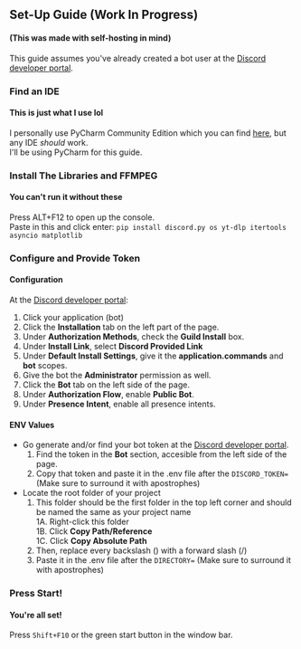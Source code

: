 ## Set-Up Guide (Work In Progress)
#### (This was made with self-hosting in mind)
This guide assumes you've already created a bot user at the [Discord developer portal](https://discord.com/developers/applications).

### Find an IDE
#### This is just what I use lol
I personally use PyCharm Community Edition which you can find [here](https://www.jetbrains.com/pycharm/download), but any IDE *should* work.  
I'll be using PyCharm for this guide.

### Install The Libraries and FFMPEG
#### You can't run it without these
Press ALT+F12 to open up the console.  
Paste in this and click enter:
``pip install discord.py os yt-dlp itertools asyncio matplotlib``

### Configure and Provide Token
#### Configuration
At the [Discord developer portal](https://discord.com/developers/applications):  
1. Click your application (bot)  
2. Click the **Installation** tab on the left part of the page.  
3. Under **Authorization Methods**, check the **Guild Install** box.  
4. Under **Install Link**, select **Discord Provided Link**  
5. Under **Default Install Settings**, give it the **application.commands** and **bot** scopes.  
6. Give the bot the **Administrator** permission as well.  
7. Click the **Bot** tab on the left side of the page.  
8. Under **Authorization Flow**, enable **Public Bot**.  
9. Under **Presence Intent**, enable all presence intents.
  
#### ENV Values
* Go generate and/or find your bot token at the [Discord developer portal](https://discord.com/developers/applications).  
  1. Find the token in the **Bot** section, accesible from the left side of the page.  
  2. Copy that token and paste it in the .env file after the ``DISCORD_TOKEN=`` (Make sure to surround it with apostrophes)  
* Locate the root folder of your project  
  1. This folder should be the first folder in the top left corner and should be named the same as your project name  
    1A. Right-click this folder  
    1B. Click **Copy Path/Reference**  
    1C. Click **Copy Absolute Path**  
  2. Then, replace every backslash (\) with a forward slash (/)  
  3. Paste it in the .env file after the ``DIRECTORY=`` (Make sure to surround it with apostrophes)  

### Press Start!  
#### You're all set!  
Press ``Shift+F10`` or the green start button in the window bar.

